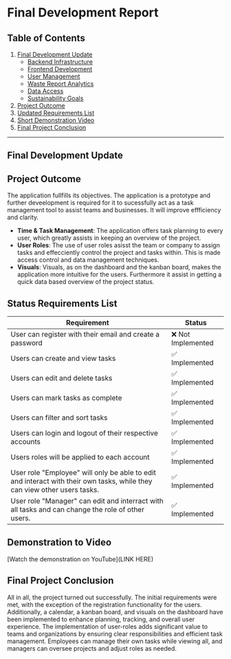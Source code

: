 # Final Development Report

## Table of Contents
1. [Final Development Update](#final-development-update)
   - [Backend Infrastructure](#backend-infrastructure)
   - [Frontend Development](#frontend-development)
   - [User Management](#user-management)
   - [Waste Report Analytics](#waste-report-analytics)
   - [Data Access](#data-access)
   - [Sustainability Goals](#sustainability-goals)
2. [Project Outcome](#project-outcome)
3. [Updated Requirements List](#status-requirements-list)
4. [Short Demonstration Video](#demonstration-video)
5. [Final Project Conclusion](#final-project-conclusion)



---

## Final Development Update


## Project Outcome
The application fullfills its objectives. The application is a prototype and further deveelopment is required for it to sucessfully act as a task management tool to assist teams and businesses. It will improve effficiency and clarity. 
- **Time & Task Management**: The application offers task planning to every user, which greatly assists in keeping an overview of the project.
- **User Roles**: The use of user roles asisst the team or company to assign tasks and effecciently control the project and tasks within. This is made access control and data management techniques.
- **Visuals**: Visuals, as on the dashboard and the kanban board, makes the application more intuitive for the users. Furthermore it assist in getting a quick data based overview of the project status.


## Status Requirements List


| Requirement                                               | Status        |
|-----------------------------------------------------------|---------------|
| User can register with their email and create a password| ❌ Not Implemented|
| Users can create and view tasks                         | ✅ Implemented |
| Users can edit and delete tasks                         | ✅ Implemented |
| Users can mark tasks as complete                        | ✅ Implemented |
| Users can filter and sort tasks                         | ✅ Implemented |
| Users can login and logout of their respective accounts | ✅ Implemented |
| Users roles will be applied to each account             | ✅ Implemented |
| User role "Employee" will only be able to edit and interact with their own tasks, while they can view other users tasks. | ✅ Implemented |
| User role "Manager" can edit and interract with all tasks and can change the role of other users. | ✅ Implemented |

## Demonstration to Video
[Watch the demonstration on YouTube](LINK HERE)

## Final Project Conclusion
All in all, the project turned out successfully. The initial requirements were met, with the exception of the registration functionality for the users. Additionally, a calendar, a kanban board, and visuals on the dashboard have been implemented to enhance planning, tracking, and overall user experience.
The implementation of user-roles adds significant value to teams and organizations by ensuring clear responsibilities and efficient task management. Employees can manage their own tasks while viewing all, and managers can oversee projects and adjust roles as needed.

